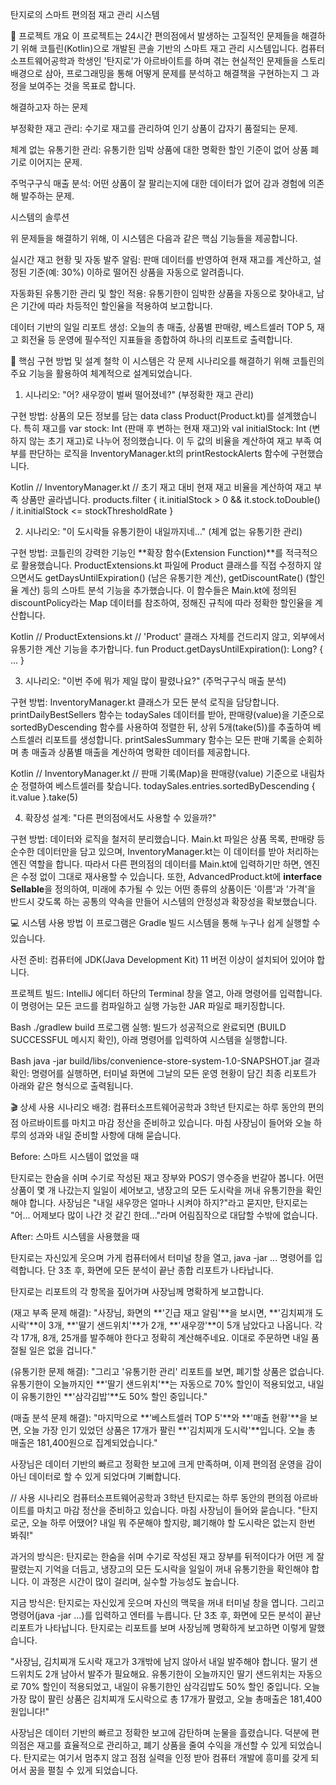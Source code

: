탄지로의 스마트 편의점 재고 관리 시스템

📄 프로젝트 개요
이 프로젝트는 24시간 편의점에서 발생하는 고질적인 문제들을 해결하기 위해 코틀린(Kotlin)으로 개발된 콘솔 기반의 스마트 재고 관리 시스템입니다. 컴퓨터소프트웨어공학과 학생인 '탄지로'가 아르바이트를 하며 겪는 현실적인 문제들을 스토리 배경으로 삼아, 프로그래밍을 통해 어떻게 문제를 분석하고 해결책을 구현하는지 그 과정을 보여주는 것을 목표로 합니다.

해결하고자 하는 문제

부정확한 재고 관리: 수기로 재고를 관리하여 인기 상품이 갑자기 품절되는 문제.

체계 없는 유통기한 관리: 유통기한 임박 상품에 대한 명확한 할인 기준이 없어 상품 폐기로 이어지는 문제.

주먹구구식 매출 분석: 어떤 상품이 잘 팔리는지에 대한 데이터가 없어 감과 경험에 의존해 발주하는 문제.

시스템의 솔루션

위 문제들을 해결하기 위해, 이 시스템은 다음과 같은 핵심 기능들을 제공합니다.

실시간 재고 현황 및 자동 발주 알림: 판매 데이터를 반영하여 현재 재고를 계산하고, 설정된 기준(예: 30%) 이하로 떨어진 상품을 자동으로 알려줍니다.

자동화된 유통기한 관리 및 할인 적용: 유통기한이 임박한 상품을 자동으로 찾아내고, 남은 기간에 따라 차등적인 할인율을 적용하여 보고합니다.

데이터 기반의 일일 리포트 생성: 오늘의 총 매출, 상품별 판매량, 베스트셀러 TOP 5, 재고 회전율 등 운영에 필수적인 지표들을 종합하여 하나의 리포트로 출력합니다.

📝 핵심 구현 방법 및 설계 철학
이 시스템은 각 문제 시나리오를 해결하기 위해 코틀린의 주요 기능을 활용하여 체계적으로 설계되었습니다.

1. 시나리오: "어? 새우깡이 벌써 떨어졌네?" (부정확한 재고 관리)

구현 방법: 상품의 모든 정보를 담는 data class Product(Product.kt)를 설계했습니다. 특히 재고를 var stock: Int (판매 후 변하는 현재 재고)와 val initialStock: Int (변하지 않는 초기 재고)로 나누어 정의했습니다. 이 두 값의 비율을 계산하여 재고 부족 여부를 판단하는 로직을 InventoryManager.kt의 printRestockAlerts 함수에 구현했습니다.

Kotlin
// InventoryManager.kt
// 초기 재고 대비 현재 재고 비율을 계산하여 재고 부족 상품만 골라냅니다.
products.filter { it.initialStock > 0 && it.stock.toDouble() / it.initialStock <= stockThresholdRate }

2. 시나리오: "이 도시락들 유통기한이 내일까지네..." (체계 없는 유통기한 관리)

구현 방법: 코틀린의 강력한 기능인 **확장 함수(Extension Function)**를 적극적으로 활용했습니다. ProductExtensions.kt 파일에 Product 클래스를 직접 수정하지 않으면서도 getDaysUntilExpiration() (남은 유통기한 계산), getDiscountRate() (할인율 계산) 등의 스마트 분석 기능을 추가했습니다. 이 함수들은 Main.kt에 정의된 discountPolicy라는 Map 데이터를 참조하여, 정해진 규칙에 따라 정확한 할인율을 계산합니다.

Kotlin
// ProductExtensions.kt
// 'Product' 클래스 자체를 건드리지 않고, 외부에서 유통기한 계산 기능을 추가합니다.
fun Product.getDaysUntilExpiration(): Long? { ... }

3. 시나리오: "이번 주에 뭐가 제일 많이 팔렸나요?" (주먹구구식 매출 분석)

구현 방법: InventoryManager.kt 클래스가 모든 분석 로직을 담당합니다. printDailyBestSellers 함수는 todaySales 데이터를 받아, 판매량(value)을 기준으로 sortedByDescending 함수를 사용하여 정렬한 뒤, 상위 5개(take(5))를 추출하여 베스트셀러 리포트를 생성합니다. printSalesSummary 함수는 모든 판매 기록을 순회하며 총 매출과 상품별 매출을 계산하여 명확한 데이터를 제공합니다.

Kotlin
// InventoryManager.kt
// 판매 기록(Map)을 판매량(value) 기준으로 내림차순 정렬하여 베스트셀러를 찾습니다.
todaySales.entries.sortedByDescending { it.value }.take(5)

4. 확장성 설계: "다른 편의점에서도 사용할 수 있을까?"

구현 방법: 데이터와 로직을 철저히 분리했습니다. Main.kt 파일은 상품 목록, 판매량 등 순수한 데이터만을 담고 있으며, InventoryManager.kt는 이 데이터를 받아 처리하는 엔진 역할을 합니다. 따라서 다른 편의점의 데이터를 Main.kt에 입력하기만 하면, 엔진은 수정 없이 그대로 재사용할 수 있습니다. 또한, AdvancedProduct.kt에 **interface Sellable**을 정의하여, 미래에 추가될 수 있는 어떤 종류의 상품이든 '이름'과 '가격'을 반드시 갖도록 하는 공통의 약속을 만들어 시스템의 안정성과 확장성을 확보했습니다.

💻 시스템 사용 방법
이 프로그램은 Gradle 빌드 시스템을 통해 누구나 쉽게 실행할 수 있습니다.

사전 준비: 컴퓨터에 JDK(Java Development Kit) 11 버전 이상이 설치되어 있어야 합니다.

프로젝트 빌드: IntelliJ 에디터 하단의 Terminal 창을 열고, 아래 명령어를 입력합니다. 이 명령어는 모든 코드를 컴파일하고 실행 가능한 JAR 파일로 패키징합니다.

Bash
./gradlew build
프로그램 실행: 빌드가 성공적으로 완료되면 (BUILD SUCCESSFUL 메시지 확인), 아래 명령어를 입력하여 시스템을 실행합니다.

Bash
java -jar build/libs/convenience-store-system-1.0-SNAPSHOT.jar
결과 확인: 명령어를 실행하면, 터미널 화면에 그날의 모든 운영 현황이 담긴 최종 리포트가 아래와 같은 형식으로 출력됩니다.

🎬 상세 사용 시나리오
배경: 컴퓨터소프트웨어공학과 3학년 탄지로는 하루 동안의 편의점 아르바이트를 마치고 마감 정산을 준비하고 있습니다. 마침 사장님이 들어와 오늘 하루의 성과와 내일 준비할 사항에 대해 묻습니다.

Before: 스마트 시스템이 없었을 때

탄지로는 한숨을 쉬며 수기로 작성된 재고 장부와 POS기 영수증을 번갈아 봅니다. 어떤 상품이 몇 개 나갔는지 일일이 세어보고, 냉장고의 모든 도시락을 꺼내 유통기한을 확인해야 합니다. 사장님은 "내일 새우깡은 얼마나 시켜야 하지?"라고 묻지만, 탄지로는 "어... 어제보다 많이 나간 것 같긴 한데..."라며 어림짐작으로 대답할 수밖에 없습니다.

After: 스마트 시스템을 사용했을 때

탄지로는 자신있게 웃으며 가게 컴퓨터에서 터미널 창을 열고, java -jar ... 명령어를 입력합니다. 단 3초 후, 화면에 모든 분석이 끝난 종합 리포트가 나타납니다.

탄지로는 리포트의 각 항목을 짚어가며 사장님께 명확하게 보고합니다.

(재고 부족 문제 해결): "사장님, 화면의 **'긴급 재고 알림'**을 보시면, **'김치찌개 도시락'**이 3개, **'딸기 샌드위치'**가 2개, **'새우깡'**이 5개 남았다고 나옵니다. 각각 17개, 8개, 25개를 발주해야 한다고 정확히 계산해주네요. 이대로 주문하면 내일 품절될 일은 없을 겁니다."

(유통기한 문제 해결): "그리고 '유통기한 관리' 리포트를 보면, 폐기할 상품은 없습니다. 유통기한이 오늘까지인 **'딸기 샌드위치'**는 자동으로 70% 할인이 적용되었고, 내일이 유통기한인 **'삼각김밥'**도 50% 할인 중입니다."

(매출 분석 문제 해결): "마지막으로 **'베스트셀러 TOP 5'**와 **'매출 현황'**을 보면, 오늘 가장 인기 있었던 상품은 17개가 팔린 **'김치찌개 도시락'**입니다. 오늘 총 매출은 181,400원으로 집계되었습니다."

사장님은 데이터 기반의 빠르고 정확한 보고에 크게 만족하며, 이제 편의점 운영을 감이 아닌 데이터로 할 수 있게 되었다며 기뻐합니다.

// 사용 시나리오
컴퓨터소프트웨어공학과 3학년 탄지로는 하루 동안의 편의점 아르바이트를 마치고 마감 정산을 준비하고 있습니다.
마침 사장님이 들어와 묻습니다. "탄지로군, 오늘 하루 어땠어? 내일 뭐 주문해야 할지랑, 폐기해야 할 도시락은 없는지 한번 봐줘!"

과거의 방식은:
탄지로는 한숨을 쉬며 수기로 작성된 재고 장부를 뒤적이다가 어떤 게 잘 팔렸는지 기억을 더듬고, 냉장고의 모든 도시락을 일일이 꺼내 유통기한을 확인해야 합니다. 
이 과정은 시간이 많이 걸리며, 실수할 가능성도 높습니다.

지금 방식은:
탄지로는 자신있게 웃으며 자신의 맥묵을 꺼내 터미널 창을 엽니다. 
그리고 명령어(java -jar ...)를 입력하고 엔터를 누릅니다.
단 3초 후, 화면에 모든 분석이 끝난 리포트가 나타납니다.
탄지로는 리포트를 보며 사장님께 명확하게 보고하면 이렇게 말했습니다. 

"사장님, 김치찌개 도시락 재고가 3개밖에 남지 않아서 내일 발주해야 합니다. 
딸기 샌드위치도 2개 남아서 발주가 필요해요. 
유통기한이 오늘까지인 딸기 샌드위치는 자동으로 70% 할인이 적용되었고, 내일이 유통기한인 삼각김밥도 50% 할인 중입니다. 
오늘 가장 많이 팔린 상품은 김치찌개 도시락으로 총 17개가 팔렸고, 오늘 총매출은 181,400원입니다!"

사장님은 데이터 기반의 빠르고 정확한 보고에 감탄하며 눈물을 흘렸습니다. 
덕분에 편의점은 재고를 효율적으로 관리하고, 폐기 상품을 줄여 수익을 개선할 수 있게 되었습니다.
탄지로는 여기서 멈추지 않고 점점 실력을 인정 받아 컴퓨터 개발에 흥미를 갖게 되어서 꿈을 펼칠 수 있게 되었습니다. 



